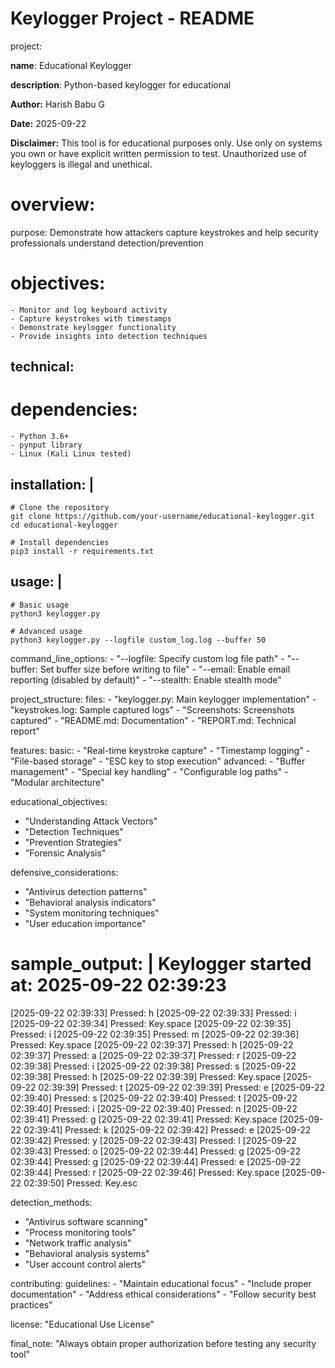 # Keylogger Project - README

project:

  **name**: Educational Keylogger
  
  **description**: Python-based keylogger for educational
  
  **Author:** Harish Babu G  
  
  **Date:** 2025-09-22
  
**Disclaimer:** This tool is for educational purposes only. Use only on systems you own or have explicit written permission to test.
    Unauthorized use of keyloggers is illegal and unethical.

# overview:

  purpose: Demonstrate how attackers capture keystrokes and help security professionals understand detection/prevention
  
  # objectives:
  
    - Monitor and log keyboard activity
    - Capture keystrokes with timestamps
    - Demonstrate keylogger functionality
    - Provide insights into detection techniques

## technical:

  # dependencies:
   
    - Python 3.6+
    - pynput library
    - Linux (Kali Linux tested)
    
  ## installation: |
  
    # Clone the repository
    git clone https://github.com/your-username/educational-keylogger.git
    cd educational-keylogger

    # Install dependencies
    pip3 install -r requirements.txt

  ## usage: |
  
    # Basic usage
    python3 keylogger.py

    # Advanced usage
    python3 keylogger.py --logfile custom_log.log --buffer 50

  command_line_options:
    - "--logfile: Specify custom log file path"
    - "--buffer: Set buffer size before writing to file"
    - "--email: Enable email reporting (disabled by default)"
    - "--stealth: Enable stealth mode"

project_structure:
  files:
    - "keylogger.py: Main keylogger implementation"
    - "keystrokes.log: Sample captured logs"
    - "Screenshots: Screenshots captured"
    - "README.md: Documentation"
    - "REPORT.md: Technical report"

features:
  basic:
    - "Real-time keystroke capture"
    - "Timestamp logging"
    - "File-based storage"
    - "ESC key to stop execution"
  advanced:
    - "Buffer management"
    - "Special key handling"
    - "Configurable log paths"
    - "Modular architecture"

educational_objectives:
  - "Understanding Attack Vectors"
  - "Detection Techniques"
  - "Prevention Strategies"
  - "Forensic Analysis"

defensive_considerations:
  - "Antivirus detection patterns"
  - "Behavioral analysis indicators"
  - "System monitoring techniques"
  - "User education importance"

sample_output: |
  Keylogger started at: 2025-09-22 02:39:23
  ==================================================
 [2025-09-22 02:39:33] Pressed: h
[2025-09-22 02:39:33] Pressed: i
[2025-09-22 02:39:34] Pressed: Key.space
[2025-09-22 02:39:35] Pressed: i
[2025-09-22 02:39:35] Pressed: m
[2025-09-22 02:39:36] Pressed: Key.space
[2025-09-22 02:39:37] Pressed: h
[2025-09-22 02:39:37] Pressed: a
[2025-09-22 02:39:37] Pressed: r
[2025-09-22 02:39:38] Pressed: i
[2025-09-22 02:39:38] Pressed: s
[2025-09-22 02:39:38] Pressed: h
[2025-09-22 02:39:39] Pressed: Key.space
[2025-09-22 02:39:39] Pressed: t
[2025-09-22 02:39:39] Pressed: e
[2025-09-22 02:39:40] Pressed: s
[2025-09-22 02:39:40] Pressed: t
[2025-09-22 02:39:40] Pressed: i
[2025-09-22 02:39:40] Pressed: n
[2025-09-22 02:39:41] Pressed: g
[2025-09-22 02:39:41] Pressed: Key.space
[2025-09-22 02:39:41] Pressed: k
[2025-09-22 02:39:42] Pressed: e
[2025-09-22 02:39:42] Pressed: y
[2025-09-22 02:39:43] Pressed: l
[2025-09-22 02:39:43] Pressed: o
[2025-09-22 02:39:44] Pressed: g
[2025-09-22 02:39:44] Pressed: g
[2025-09-22 02:39:44] Pressed: e
[2025-09-22 02:39:44] Pressed: r
[2025-09-22 02:39:46] Pressed: Key.space
[2025-09-22 02:39:50] Pressed: Key.esc


detection_methods:
  - "Antivirus software scanning"
  - "Process monitoring tools"
  - "Network traffic analysis"
  - "Behavioral analysis systems"
  - "User account control alerts"

contributing:
  guidelines:
    - "Maintain educational focus"
    - "Include proper documentation"
    - "Address ethical considerations"
    - "Follow security best practices"

license: "Educational Use License"

final_note: "Always obtain proper authorization before testing any security tool"
